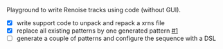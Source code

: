 Playground to write Renoise tracks using code (without GUI).

* [X] write support code to unpack and repack a xrns file
* [X] replace all existing patterns by one generated pattern [#1](/../../issues/1)
* [ ] generate a couple of patterns and configure the sequence with a DSL
